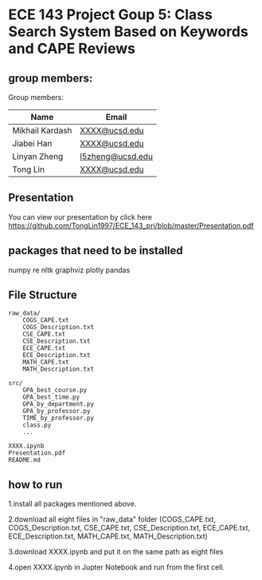 # ECE 143 Project Goup 5: Class Search System Based on Keywords and CAPE Reviews 

## group members:

Group members:

|Name|Email|
|---|---|
|Mikhail Kardash|XXXX@ucsd.edu|
|Jiabei Han|XXXX@ucsd.edu|
|Linyan Zheng|l5zheng@ucsd.edu|
|Tong Lin|XXXX@ucsd.edu|

## Presentation

You can view our presentation by click here https://github.com/TongLin1997/ECE_143_prj/blob/master/Presentation.pdf

## packages that need to be installed

numpy
re
nltk
graphviz
plotly
pandas

## File Structure

```
raw_data/
    COGS_CAPE.txt
    COGS_Description.txt
    CSE_CAPE.txt
    CSE_Description.txt
    ECE_CAPE.txt
    ECE_Description.txt
    MATH_CAPE.txt
    MATH_Description.txt 
    
src/
    GPA_best_course.py
    GPA_best_time.py
    GPA_by_department.py
    GPA_by_professor.py	
    TIME_by_professor.py
    class.py
    ...
    
XXXX.ipynb
Presentation.pdf
README.md
```

## how to run

1.install all packages mentioned above.

2.download all eight files in "raw_data" folder  (COGS_CAPE.txt, COGS_Description.txt, CSE_CAPE.txt, CSE_Description.txt, ECE_CAPE.txt, ECE_Description.txt, MATH_CAPE.txt, MATH_Description.txt)

3.download XXXX.ipynb and put it on the same path as eight files

4.open XXXX.ipynb in Jupter Notebook and run from the first cell.






